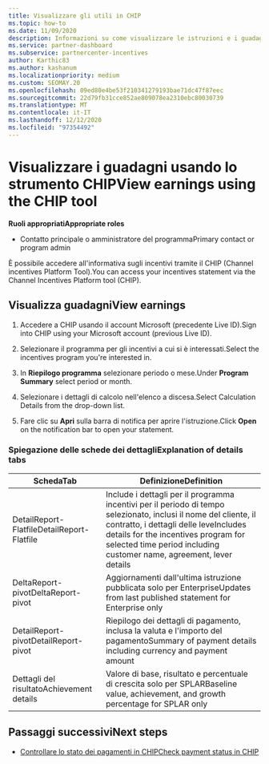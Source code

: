```yaml
---
title: Visualizzare gli utili in CHIP
ms.topic: how-to
ms.date: 11/09/2020
description: Informazioni su come visualizzare le istruzioni e i guadagni degli incentivi nello strumento Channel incentives Platform (CHIP).
ms.service: partner-dashboard
ms.subservice: partnercenter-incentives
author: Karthic83
ms.author: kashanum
ms.localizationpriority: medium
ms.custom: SEOMAY.20
ms.openlocfilehash: 09ed80e4be53f210341279193bae71dc47f87eec
ms.sourcegitcommit: 22d79fb31cce852ae809078ea2310ebc80030739
ms.translationtype: MT
ms.contentlocale: it-IT
ms.lasthandoff: 12/12/2020
ms.locfileid: "97354492"
---
```

# <a name="view-earnings-using-the-chip-tool"></a><span data-ttu-id="343d1-103">Visualizzare i guadagni usando lo strumento CHIP</span><span class="sxs-lookup"><span data-stu-id="343d1-103">View earnings using the CHIP tool</span></span>

<span data-ttu-id="343d1-104">**Ruoli appropriati**</span><span class="sxs-lookup"><span data-stu-id="343d1-104">**Appropriate roles**</span></span>

- <span data-ttu-id="343d1-105">Contatto principale o amministratore del programma</span><span class="sxs-lookup"><span data-stu-id="343d1-105">Primary contact or program admin</span></span>

<span data-ttu-id="343d1-106">È possibile accedere all'informativa sugli incentivi tramite il CHIP (Channel incentives Platform Tool).</span><span class="sxs-lookup"><span data-stu-id="343d1-106">You can access your incentives statement via the Channel Incentives Platform tool (CHIP).</span></span>

## <a name="view-earnings"></a><span data-ttu-id="343d1-107">Visualizza guadagni</span><span class="sxs-lookup"><span data-stu-id="343d1-107">View earnings</span></span>

1. <span data-ttu-id="343d1-108">Accedere a CHIP usando il account Microsoft (precedente Live ID).</span><span class="sxs-lookup"><span data-stu-id="343d1-108">Sign into CHIP using your Microsoft account (previous Live ID).</span></span>

2. <span data-ttu-id="343d1-109">Selezionare il programma per gli incentivi a cui si è interessati.</span><span class="sxs-lookup"><span data-stu-id="343d1-109">Select the incentives program you're interested in.</span></span>

3. <span data-ttu-id="343d1-110">In **Riepilogo programma** selezionare periodo o mese.</span><span class="sxs-lookup"><span data-stu-id="343d1-110">Under **Program Summary** select period or month.</span></span> 
1. <span data-ttu-id="343d1-111">Selezionare i dettagli di calcolo nell'elenco a discesa.</span><span class="sxs-lookup"><span data-stu-id="343d1-111">Select Calculation Details from the drop-down list.</span></span>
1.  <span data-ttu-id="343d1-112">Fare clic su **Apri** sulla barra di notifica per aprire l'istruzione.</span><span class="sxs-lookup"><span data-stu-id="343d1-112">Click **Open** on the notification bar  to open your statement.</span></span>

### <a name="explanation-of-details-tabs"></a><span data-ttu-id="343d1-113">Spiegazione delle schede dei dettagli</span><span class="sxs-lookup"><span data-stu-id="343d1-113">Explanation of details tabs</span></span>

|<span data-ttu-id="343d1-114">**Scheda**</span><span class="sxs-lookup"><span data-stu-id="343d1-114">**Tab**</span></span>|<span data-ttu-id="343d1-115">**Definizione**</span><span class="sxs-lookup"><span data-stu-id="343d1-115">**Definition**</span></span>|
|-------------|--------------------------|
|<span data-ttu-id="343d1-116">DetailReport-Flatfile</span><span class="sxs-lookup"><span data-stu-id="343d1-116">DetailReport-Flatfile</span></span>|<span data-ttu-id="343d1-117">Include i dettagli per il programma incentivi per il periodo di tempo selezionato, inclusi il nome del cliente, il contratto, i dettagli delle leve</span><span class="sxs-lookup"><span data-stu-id="343d1-117">Includes details for the incentives program for selected time period including customer name, agreement, lever details</span></span>|
|<span data-ttu-id="343d1-118">DeltaReport-pivot</span><span class="sxs-lookup"><span data-stu-id="343d1-118">DeltaReport-pivot</span></span>|<span data-ttu-id="343d1-119">Aggiornamenti dall'ultima istruzione pubblicata solo per Enterprise</span><span class="sxs-lookup"><span data-stu-id="343d1-119">Updates from last published statement for Enterprise only</span></span>|
|<span data-ttu-id="343d1-120">DetailReport-pivot</span><span class="sxs-lookup"><span data-stu-id="343d1-120">DetailReport-pivot</span></span>|<span data-ttu-id="343d1-121">Riepilogo dei dettagli di pagamento, inclusa la valuta e l'importo del pagamento</span><span class="sxs-lookup"><span data-stu-id="343d1-121">Summary of payment details including currency and payment amount</span></span>|
|<span data-ttu-id="343d1-122">Dettagli del risultato</span><span class="sxs-lookup"><span data-stu-id="343d1-122">Achievement details</span></span>|<span data-ttu-id="343d1-123">Valore di base, risultato e percentuale di crescita solo per SPLAR</span><span class="sxs-lookup"><span data-stu-id="343d1-123">Baseline value, achievement, and growth percentage for SPLAR only</span></span>|

## <a name="next-steps"></a><span data-ttu-id="343d1-124">Passaggi successivi</span><span class="sxs-lookup"><span data-stu-id="343d1-124">Next steps</span></span>

- [<span data-ttu-id="343d1-125">Controllare lo stato dei pagamenti in CHIP</span><span class="sxs-lookup"><span data-stu-id="343d1-125">Check payment status in CHIP</span></span>](chip-payment-status.md)